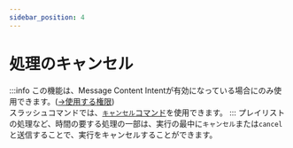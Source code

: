 ```yaml
---
sidebar_position: 4
---
```

# 処理のキャンセル
:::info
この機能は、Message Content Intentが有効になっている場合にのみ使用できます。([→使用する権限](../docs/permission.md))  
スラッシュコマンドでは、[`キャンセル`コマンド](commands/cancel.md)を使用できます。
:::
プレイリストの処理など、時間の要する処理の一部は、実行の最中に`キャンセル`または`cancel`と送信することで、実行をキャンセルすることができます。
